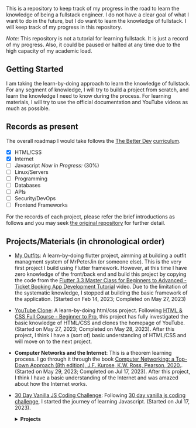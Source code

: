 This is a repository to keep track of my progress in the road to learn the knowledge of being a fullstack engineer. I do not have a clear goal of what I want to do in the future, but I do want to learn the knowledge of fullstack. I will keep track of my progress in this repository.

*Note:* This repository is not a tutorial for learning fullstack. It is just a record of my progress. Also, it could be paused or halted at any time due to the high capacity of my academic load.
## Getting Started
I am taking the learn-by-doing approach to learn the knowledge of fullstack. For any segment of knowledge, I will try to build a project from scratch, and learn the knowledge I need to know during the process. For learning materials, I will try to use the official documentation and YouTube videos as much as possible.

## Records as present
The overall roadmap I would take follows the [The Better Dev](https://www.thebetter.dev/) [curriculum](media/FullStackDeveloperRoadmap.pdf). 

- [x] HTML/CSS
- [x] Internet
- [ ] Javascript *Now in Progress:* (30%)
- [ ] Linux/Servers
- [ ] Programming
- [ ] Databases
- [ ] APIs
- [ ] Security/DevOps
- [ ] Frontend Frameworks

For the records of each project, please refer the brief introductions as follows and you may seek [the original repository](https://github.com/MrPeterJin/Road-to-Fullstack) for further detail.

## Projects/Materials (in chronological order)
- [My Outfits](./my_outfit/): A learn-by-doing flutter project, aimming at building a outfit managment system of MrPeterJin (or someone else). This is the very first project I build using Flutter framework. However, at this time I have zero knowledge of the front/back end and build this project by copying the code from the [Flutter 3.3 Master Class for Beginners to Advanced - Ticket Booking App Development Tutorial](https://www.youtube.com/watch?v=71AsYo2q_0Y) video. Due to the limitation of the systematic knowledge, I stopped at building the basic framework of the application. (Started on Feb 14, 2023; Completed on May 27, 2023)

- [YouTube Clone](./youtube_clone/): A learn-by-doing html/css project. Following [HTML & CSS Full Course - Beginner to Pro](https://www.youtube.com/watch?v=G3e-cpL7ofc&list=PLEPye7A7EcQZrT3VSBb7jtxnxIfY3yyG6&ab_channel=SuperSimpleDev), this project has fully investigated the basic knowledge of HTML/CSS and clones the homepage of YouTube. (Started on May 27, 2023; Completed on May 28, 2023). After this project, I think I have a (sort of) basic understanding of HTML/CSS and will move on to the next project.

- **Computer Networks and the Internet**: This is a theorem learning process. I go through it through the book [Computer Networking: a Top-Down Approach (8th edition), J.F. Kurose, K.W. Ross, Pearson, 2020.](https://github.com/ece-cohort/Computer-Networking-A-Top-Down-Approach-7th-Edition). (Started on May 29, 2023; Completed on Jul 17, 2023). After this project, I think I have a basic understanding of the Internet and was amazed about how the Internet works.

- [30 Day Vanilla JS Coding Challenge](./js_challenges): Following [30 day vanilla js coding challenge](https://projectlearn.io/learn/web-development/project/javascript30---30-day-vanilla-js-coding-challenge-170), I started the journey of learning Javascript. (Started on Jul 17, 2023). 
  <details>
    <summary><b>Projects</b></summary>
    <details>
    <summary>01 - JS Drum Kit</summary>
    A web application that plays drum sound when the corresponding key is pressed. (Completed on Jul 17, 2023)
    </details>
    <details>
    <summary>02 - JS and CSS Clock</summary>
    A web application that shows the current time with a clock. (Completed on Jul 18, 2023)
    </details>
     <details>
    <summary>03 - CSS Variables</summary>
    A web application that uses CSS variables to change the spacing, blur, and color of an image. (Completed on Jul 18, 2023)
    </details>
    <details>
    <summary>04 - Array Cardio Day 1</summary>
    A script that uses array methods to manipulate data. (Completed on Jul 19, 2023)
    </details>
    <details>
    <summary>05 - Flex Panel Gallery</summary>
    A web application that shows a gallery of images that expand when clicked. (Completed on Jul 19, 2023)
    </details>
    <details>
    <summary>06 - Type Ahead</summary>
    A web application that uses the fetch API to retrieve data from a server and display it in a list. The data is a list of cities and states in the US. The user can type in a city or state and the list will be filtered to show only the cities or states that match the user's input. (Completed on Jul 21, 2023)
    </details>
    <details>
    <summary>07 - Array Cardio Day 2</summary>
    A script that uses array methods to manipulate data. (Completed on Jul 22, 2023)
    </details>
    <details>
    <summary>08 - Fun with HTML5 Canvas</summary>
    A web application that allows the user to draw on a canvas. (Completed on Jul 23, 2023)
    </details>
    <details>
    <summary>09 - Dev Tools Domination</summary>
    A script that demonstrates some of the features of the browser's developer tools. (Completed on Jul 23, 2023)
    </details>
  </details>